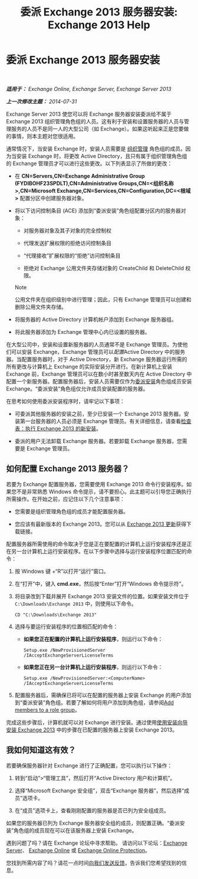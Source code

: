 ﻿---
title: '委派 Exchange 2013 服务器安装: Exchange 2013 Help'
TOCTitle: 委派 Exchange 2013 服务器安装
ms:assetid: f2fc8680-0c7c-4a29-b8f5-d77404fec280
ms:mtpsurl: https://technet.microsoft.com/zh-cn/library/Bb201741(v=EXCHG.150)
ms:contentKeyID: 62614010
ms.date: 01/11/2018
mtps_version: v=EXCHG.150
ms.translationtype: HT
---

# 委派 Exchange 2013 服务器安装

 

_**适用于：** Exchange Online, Exchange Server, Exchange Server 2013_

_**上一次修改主题：** 2014-07-31_

Exchange Server 2013 使您可以将 Exchange 服务器安装委派给不属于 Exchange 2013 组织管理角色组的人员。这有利于安装和设置服务器的人员与管理服务的人员不是同一人的大型公司（如 Exchange）。如果这听起来正是您要做的事情，则本主题对您很适用。

通常情况下，当安装 Exchange 时，安装人员需要是 [组织管理](organization-management-exchange-2013-help.md) 角色组的成员。因为当安装 Exchange 时，将更改 Active Directory，且只有属于组织管理角色组的 Exchange 管理员才可以进行这些更改。以下列表显示了所做的更改：

  - 在 **CN=Servers,CN=Exchange Administrative Group (FYDIBOHF23SPDLT),CN=Administrative Groups,CN=\<组织名称\>,CN=Microsoft Exchange,CN=Services,CN=Configuration,DC=\<根域\>** 配置分区中创建服务器对象。

  - 将以下访问控制条目 (ACE) 添加到“委派安装”角色组配置分区内的服务器对象：
    
      - 对服务器对象及其子对象的完全控制权
    
      - 代理发送扩展权限的拒绝访问控制条目
    
      - “代理接收”扩展权限的“拒绝”访问控制条目
    
      - 拒绝对 Exchange 公用文件夹存储对象的 CreateChild 和 DeleteChild 权限。
    
    > [!NOTE]  
    > 公用文件夹在组织级别中进行管理；因此，只有 Exchange 管理员可以创建和删除公用文件夹存储。


  - 将服务器的 Active Directory 计算机帐户添加到 Exchange 服务器组。

  - 将此服务器添加为 Exchange 管理中心内已设置的服务器。

在大型公司中，安装和设置新服务器的人员通常不是 Exchange 管理员。为使他们可以安装 Exchange，Exchange 管理员可以*配置*Active Directory 中的服务器。当配置服务器时，对于 Active Directory，新 Exchange 服务器运行所需的所有更改与计算机上 Exchange 的实际安装分开进行。在新计算机上安装 Exchange 前，Exchange 管理员可以在数小时甚至数天内在 Active Directory 中配置一个新服务器。配置服务器后，安装人员需要仅作为[委派安装](delegated-setup-exchange-2013-help.md)角色组成员安装 Exchange。“委派安装”角色组仅允许成员安装配置的服务器。

在思考如何使用委派安装程序时，请牢记以下事项：

  - 可委派其他服务器的安装之前，至少已安装一个 Exchange 2013 服务器。安装第一台服务器的人员必须是 Exchange 管理员。有关详细信息，请查看[检查表：执行 Exchange 2013 的新安装](checklist-perform-a-new-installation-of-exchange-2013-exchange-2013-help.md)。

  - 委派的用户无法卸载 Exchange 服务器。若要卸载 Exchange 服务器，您需要是 Exchange 管理员。

## 如何配置 Exchange 2013 服务器？

若要为 Exchange 配置服务器，您需要使用 Exchange 2013 命令行安装程序。如果您不是非常熟悉 Windows 命令提示，请不要担心。此主题可以引导您正确执行所需操作。在开始之前，应记住以下几个注意事项：

  - 您需要是组织管理角色组的成员才能配置服务器。

  - 您应该有最新版本的 Exchange 2013。您可以从 [Exchange 2013 更新](updates-for-exchange-2013-exchange-2013-help.md)获得下载链接。

配置服务器所需使用的命令取决于您是正在要配置的计算机上运行安装程序还是正在另一台计算机上运行安装程序。在以下步骤中选择与运行安装程序位置匹配的命令：

1.  按 Windows 键 +“R”以打开“运行”窗口。

2.  在“打开”中，键入 **cmd.exe**，然后按“Enter”打开“Windows 命令提示符”。

3.  将目录改到下载并展开 Exchange 2013 安装文件的位置。如果安装文件位于 `C:\Downloads\Exchange 2013` 中，则使用以下命令。
    
        CD "C:\Downloads\Exchange 2013"

4.  选择与要运行安装程序的位置相匹配的命令：
    
      - **如果您正在配置的计算机上运行安装程序**，则运行以下命令：
        
            Setup.exe /NewProvisionedServer /IAcceptExchangeServerLicenseTerms
    
      - **如果您正在另一台计算机上运行安装程序**，则运行以下命令：
        
            Setup.exe /NewProvisionedServer:<ComputerName> /IAcceptExchangeServerLicenseTerms

5.  配置服务器后，需确保已将可以在配置的服务器上安装 Exchange 的用户添加到“委派安装”角色组。若要了解如何将用户添加到角色组，请参阅[Add members to a role group](manage-role-group-members-exchange-2013-help.md)。

完成这些步骤后，计算机就可以对 Exchange 进行安装。通过使用[使用安装向导安装 Exchange 2013](install-exchange-2013-using-the-setup-wizard-exchange-2013-help.md) 中的步骤在已配置的服务器上安装 Exchange 2013。

## 我如何知道这有效？

若要确保服务器针对 Exchange 进行了正确配置，您可以执行以下操作：

1.  转到“启动”\>“管理工具”，然后打开“Active Directory 用户和计算机”。

2.  选择“Microsoft Exchange 安全组”，双击“Exchange 服务器”，然后选择“成员”选项卡。

3.  在“成员”选项卡上，查看刚刚配置的服务器是否已列为安全组成员。

如果您的服务器已列为 Exchange 服务器安全组的成员，则配置正确。“委派安装”角色组的成员现在可以在该服务器上安装 Exchange。

遇到问题了吗？请在 Exchange 论坛中寻求帮助。 请访问以下论坛：[Exchange Server](https://go.microsoft.com/fwlink/p/?linkid=60612)、 [Exchange Online](https://go.microsoft.com/fwlink/p/?linkid=267542) 或 [Exchange Online Protection](https://go.microsoft.com/fwlink/p/?linkid=285351)。

您找到所需内容了吗？请花一点时间[向我们发送反馈](mailto:exsetuphelpfeedback@microsoft.com?subject=exchange%202013%20setup%20help%20feedbac)，告诉我们您希望找到的信息。

